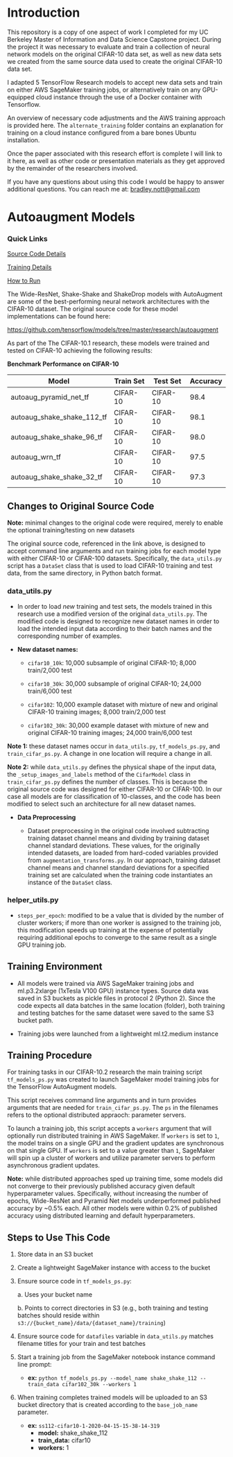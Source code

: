 # Introduction

This repository is a copy of one aspect of work I completed for my UC Berkeley Master of Information and Data Science Capstone project. During the project it was necessary to evaluate and train a collection of neural network models on the original CIFAR-10 data set, as well as new data sets we created from the same source data used to create the original CIFAR-10 data set.

I adapted 5 TensorFlow Research models to accept new data sets and train on either AWS SageMaker training jobs, or alternatively train on any GPU-equipped cloud instance through the use of a Docker container with Tensorflow.

An overview of necessary code adjustments and the AWS training approach is provided here. The `alternate_training` folder contains an explanation for training on a cloud instance configured from a bare bones Ubuntu installation.

Once the paper associated with this research effort is complete I will link to it here, as well as other code or presentation materials as they get approved by the remainder of the researchers involved.

If you have any questions about using this code I would be happy to answer additional questions. You can reach me at: bradley.nott@gmail.com

# Autoaugment Models

### Quick Links

[Source Code Details](#changes)

[Training Details](#training-procedure)

[How to Run](#how-to-run)

The Wide-ResNet, Shake-Shake and ShakeDrop models with AutoAugment are some of the best-performing neural network architectures with the CIFAR-10 dataset. The original source code for these model implementations can be found here:

https://github.com/tensorflow/models/tree/master/research/autoaugment

As part of the The CIFAR-10.1 research, these models were trained and tested on CIFAR-10 achieving the following results:

**Benchmark Performance on CIFAR-10**

<center>

| Model                       | Train Set | Test Set | Accuracy |
| --------------------------- | --------- | -------- | -------- |
| autoaug_pyramid_net_tf      | CIFAR-10  | CIFAR-10 | 98.4     |
| autoaug_shake_shake_112_tf  | CIFAR-10  | CIFAR-10 | 98.1     |
| autoaug_shake_shake_96_tf   | CIFAR-10  | CIFAR-10 | 98.0     |
| autoaug_wrn_tf              | CIFAR-10  | CIFAR-10 | 97.5     |
| autoaug_shake_shake_32_tf   | CIFAR-10  | CIFAR-10 | 97.3     |

</center>

<h2 id="changes">
Changes to Original Source Code
</h2>

**Note:** minimal changes to the original code were required, merely to enable the optional training/testing on new datasets

The original source code, referenced in the link above, is designed to accept command line arguments and run training jobs for each model type with either CIFAR-10 or CIFAR-100 datasets. Specifically, the `data_utils.py` script has a `DataSet` class that is used to load CIFAR-10 training and test data, from the same directory, in Python batch format.

### data_utils.py

* In order to load _new_ training and test sets, the models trained in this research use a modified version of the original `data_utils.py`. The modified code is designed to recognize new dataset names in order to load the intended input data according to their batch names and the corresponding number of examples.

* **New dataset names:**

    * `cifar10_10k`: 10,000 subsample of original CIFAR-10; 8,000 train/2,000 test

    * `cifar10_30k`: 30,000 subsample of original CIFAR-10; 24,000 train/6,000 test

    * `cifar102`: 10,000 example dataset with mixture of new and original CIFAR-10 training images; 8,000 train/2,000 test

    * `cifar102_30k`: 30,000 example dataset with mixture of new and original CIFAR-10 training images; 24,000 train/6,000 test
    
**Note 1:** these dataset names occur in `data_utils.py`, `tf_models_ps.py`, and `train_cifar_ps.py`. A change in one location will require a change in all.

**Note 2:** while `data_utils.py` defines the physical shape of the input data, the `_setup_images_and_labels` method of the `CifarModel` class in `train_cifar_ps.py` defines the number of classes. This is because the original source code was designed for either CIFAR-10 or CIFAR-100. In our case all models are for classification of 10-classes, and the code has been modified to select such an architecture for all new dataset names.

* **Data Preprocessing**

   * Dataset preprocessing in the original code involved subtracting training dataset channel means and dividing by training dataset channel standard deviations. These values, for the originally intended datasets, are loaded from hard-coded variables provided from `augmentation_transforms.py`. In our approach, training dataset channel means and channel standard deviations for a specified training set are calculated when the training code instantiates an instance of the `DataSet` class.

### helper_utils.py

* `steps_per_epoch`: modified to be a value that is divided by the number of cluster workers; if more than one worker is assigned to    the training job, this modification speeds up training at the expense of potentially requiring additional epochs to converge to the same result as a single GPU training job.

<h2 id="training-procedure">
Training Environment
</h2>

* All models were trained via AWS SageMaker training jobs and ml.p3.2xlarge (1xTesla V100 GPU) instance types. Source data was saved in S3 buckets as pickle files in protocol 2 (Python 2). Since the code expects all data batches in the same location (folder), both training and testing batches for the same dataset were saved to the same S3 bucket path.

* Training jobs were launched from a lightweight ml.t2.medium instance

## Training Procedure

For training tasks in our CIFAR-10.2 research the main training script `tf_models_ps.py` was created to launch SageMaker model training jobs for the TensorFlow AutoAugment models.

This script receives command line arguments and in turn provides arguments that are needed for `train_cifar_ps.py`. The `ps` in the filenames refers to the optional distributed appraoch: parameter servers.

To launch a training job, this script accepts a `workers` argument that will optionally run distributed training in AWS SageMaker. If `workers` is set to `1`, the model trains on a single GPU and the gradient updates are synchronous on that single GPU. If `workers` is set to a value greater than `1`, SageMaker will spin up a cluster of workers and utilize parameter servers to perform asynchronous gradient updates.

**Note:** while distributed approaches sped up training time, some models did not converge to their previously published accuracy given default hyperparameter values. Specifically, without increasing the number of epochs, Wide-ResNet and Pyramid Net models underperformed published accuracy by ~0.5% each. All other models were within 0.2% of published accuracy using distributed learning and default hyperparameters. 

<h2 id="how-to-run">
Steps to Use This Code
</h2>

1. Store data in an S3 bucket
2. Create a lightweight SageMaker instance with access to the bucket
3. Ensure source code in `tf_models_ps.py`:

   a. Uses your bucket name

   b. Points to correct directories in S3 (e.g., both training and testing batches should reside within `s3://{bucket_name}/data/{dataset_name}/training`)

4. Ensure source code for `datafiles` variable in `data_utils.py` matches filename titles for your train and test batches 

5. Start a training job from the SageMaker notebook instance command line prompt:

   - **ex:** `python tf_models_ps.py --model_name shake_shake_112 --train_data cifar102_30k --workers 1`

6. When training completes trained models will be uploaded to an S3 bucket directory that is created according to the `base_job_name` parameter.

   - **ex:** `ss112-cifar10-1-2020-04-15-15-38-14-319`
      - **model:** shake_shake_112
      - **train_data:** cifar10
      - **workers:** 1




